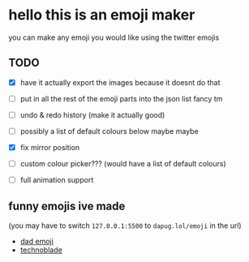 # hello this is an emoji maker

you can make any emoji you would like using the twitter emojis


## TODO

- [x] have it actually export the images because it doesnt do that
- [ ] put in all the rest of the emoji parts into the json list fancy tm
- [ ] undo & redo history (make it actually good)
- [ ] possibly a list of default colours below maybe maybe
- [x] fix mirror position
- [ ] custom colour picker??? (would have a list of default colours)
- [ ] full animation support


## funny emojis ive made

(you may have to switch `127.0.0.1:5500` to `dapug.lol/emoji` in the url)


- [dad emoji](http://127.0.0.1:5500/?share=W3siaWQiOjAsIngiOiIwIiwieSI6IjAiLCJyIjoiMCIsInN4IjoiMSIsInN5IjoiMSIsImV4IjpmYWxzZSwiY28iOltdfSx7ImlkIjoyMDksIngiOiIwIiwieSI6IjAiLCJyIjoiMCIsInN4IjoiMSIsInN5IjoiMSIsImV4IjpmYWxzZSwiY28iOltdfSx7ImlkIjoyMDksIngiOiIwIiwieSI6IjAiLCJyIjoiMCIsInN4IjoiLTEiLCJzeSI6IjEiLCJleCI6ZmFsc2UsImNvIjpbXX0seyJpZCI6MjYzLCJ4IjowLCJ5IjowLCJyIjowLCJzeCI6MSwic3kiOjEsImV4IjpmYWxzZSwiY28iOltdfV0=)
- [technoblade](http://127.0.0.1:5500/?share=W3siaWQiOjM2MCwieCI6IjAiLCJ5IjoiNiIsInIiOiIwIiwic3giOiIwLjc1Iiwic3kiOiIwLjc1IiwiZXgiOmZhbHNlLCJjbyI6W119LHsiaWQiOjM2NSwieCI6IjAiLCJ5IjoiLTkuNyIsInIiOiIwIiwic3giOiIwLjUiLCJzeSI6IjAuNSIsImV4IjpmYWxzZSwiY28iOltdfV0=)